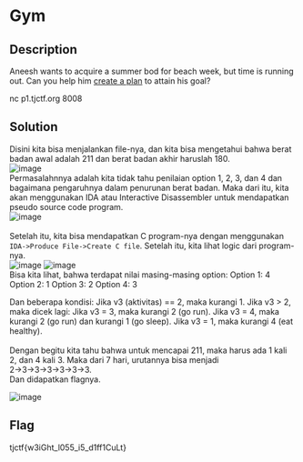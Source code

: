 # Gym
## Description 
Aneesh wants to acquire a summer bod for beach week, but time is running out. Can you help him <a href=https://static.tjctf.org/bed9d7b7327958dab4d07b06772a032f3e97455e310956558579e8838762b5e2_gym>create a plan</a> to attain his goal?

nc p1.tjctf.org 8008

## Solution
Disini kita bisa menjalankan file-nya, dan kita bisa mengetahui bahwa berat badan awal adalah 211 dan berat badan akhir haruslah 180.
<br>
![image](https://user-images.githubusercontent.com/61267430/83204181-68d11580-a175-11ea-8c9a-d479b9aefe86.png)
<br>
Permasalahnnya adalah kita tidak tahu penilaian option 1, 2, 3, dan 4 dan bagaimana pengaruhnya dalam penurunan berat badan. Maka dari itu, kita akan menggunakan IDA atau Interactive Disassembler untuk mendapatkan pseudo source code program.
<br>
![image](https://user-images.githubusercontent.com/61267430/83205046-ac2c8380-a177-11ea-9b3c-969b28a19bc4.png)  
<br>
Setelah itu, kita bisa mendapatkan C program-nya dengan menggunakan `IDA->Produce File->Create C file`. Setelah itu, kita lihat logic dari program-nya.
<br>
![image](https://user-images.githubusercontent.com/61267430/83205354-881d7200-a178-11ea-99bd-9c015ec3383f.png)
![image](https://user-images.githubusercontent.com/61267430/83205266-4b517b00-a178-11ea-9ab1-cd65d08fbc74.png)
<br>
Bisa kita lihat, bahwa terdapat nilai masing-masing option:
Option 1: 4
Option 2: 1
Option 3: 2
Option 4: 3

Dan beberapa kondisi:
Jika v3 (aktivitas) == 2, maka kurangi 1.
Jika v3 > 2, maka dicek lagi:
Jika v3 = 3, maka kurangi 2 (go run).
Jika v3 = 4, maka kurangi 2 (go run) dan kurangi 1 (go sleep).
Jika v3 = 1, maka kurangi 4 (eat healthy).
<br><br>
Dengan begitu kita tahu bahwa untuk mencapai 211, maka harus ada 1 kali 2, dan 4 kali 3. Maka dari 7 hari, urutannya bisa menjadi 
<br>
2->3->3->3->3->3->3.
<br>
Dan didapatkan flagnya.

![image](https://user-images.githubusercontent.com/61267430/83205922-fadb1d00-a179-11ea-9448-1b9c8b8104a4.png)

## Flag
tjctf{w3iGht_l055_i5_d1ff1CuLt}